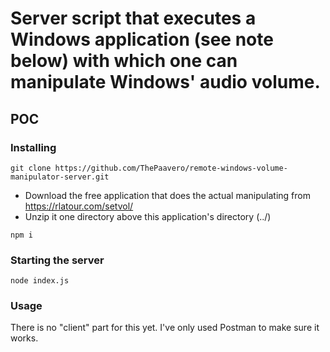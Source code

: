 # Server script that executes a Windows application (see note below) with which one can manipulate Windows' audio volume.
## POC

### Installing
`git clone https://github.com/ThePaavero/remote-windows-volume-manipulator-server.git`
- Download the free application that does the actual manipulating from https://rlatour.com/setvol/
- Unzip it one directory above this application's directory (../)

`npm i`

### Starting the server
`node index.js`

### Usage
There is no "client" part for this yet. I've only used Postman to make sure it works.
